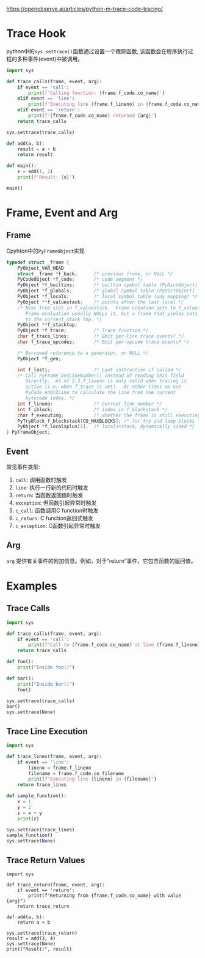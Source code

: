 https://openobserve.ai/articles/python-m-trace-code-tracing/
# Trace Hook
python中的`sys.settrace()`函数通过设置一个跟踪函数, 该函数会在程序执行过程的多种事件(event)中被调用。

```python
import sys

def trace_calls(frame, event, arg):
    if event == 'call':
        print(f'Calling function: {frame.f_code.co_name}')
    elif event == 'line':
        print(f'Executing line {frame.f_lineno} in {frame.f_code.co_name}:{frame.f_code.co_filename}')
    elif event == 'return':
        print(f'{frame.f_code.co_name} returned {arg}')
    return trace_calls

sys.settrace(trace_calls)

def add(a, b):
    result = a + b
    return result

def main():
    x = add(1, 2)
    print(f'Result: {x}')

main()
```

# Frame, Event and Arg
## Frame
Cpyhton中的`PyFrameObject`实现
```c
typedef struct _frame {
    PyObject_VAR_HEAD
    struct _frame *f_back;      /* previous frame, or NULL */
    PyCodeObject *f_code;       /* code segment */
    PyObject *f_builtins;       /* builtin symbol table (PyDictObject) */
    PyObject *f_globals;        /* global symbol table (PyDictObject) */
    PyObject *f_locals;         /* local symbol table (any mapping) */
    PyObject **f_valuestack;    /* points after the last local */
    /* Next free slot in f_valuestack.  Frame creation sets to f_valuestack.
       Frame evaluation usually NULLs it, but a frame that yields sets it
       to the current stack top. */
    PyObject **f_stacktop;
    PyObject *f_trace;          /* Trace function */
    char f_trace_lines;         /* Emit per-line trace events? */
    char f_trace_opcodes;       /* Emit per-opcode trace events? */

    /* Borrowed reference to a generator, or NULL */
    PyObject *f_gen;

    int f_lasti;                /* Last instruction if called */
    /* Call PyFrame_GetLineNumber() instead of reading this field
       directly.  As of 2.3 f_lineno is only valid when tracing is
       active (i.e. when f_trace is set).  At other times we use
       PyCode_Addr2Line to calculate the line from the current
       bytecode index. */
    int f_lineno;               /* Current line number */
    int f_iblock;               /* index in f_blockstack */
    char f_executing;           /* whether the frame is still executing */
    PyTryBlock f_blockstack[CO_MAXBLOCKS]; /* for try and loop blocks */
    PyObject *f_localsplus[1];  /* locals+stack, dynamically sized */
} PyFrameObject;
```
## Event
常见事件类型:
1. `call`: 调用函数时触发
2. `line`: 执行一行新的代码时触发
3. `return`: 当函数返回值时触发
4. `exception`: 但函数引起异常时触发
5. `c_call`: 函数调用C function时触发
6. `c_return`: C function返回式触发
7. `c_exception`: C函数引起异常时触发
## Arg
`arg` 提供有关事件的附加信息。例如，对于“return”事件，它包含函数的返回值。

# Examples
## Trace Calls
```python
import sys

def trace_calls(frame, event, arg):
    if event == 'call':
        print(f"Call to {frame.f_code.co_name} at line {frame.f_lineno}")
    return trace_calls

def foo():
    print("Inside foo()")

def bar():
    print("Inside bar()")
    foo()

sys.settrace(trace_calls)
bar()
sys.settrace(None)
```

## Trace Line Execution
```python
import sys

def trace_lines(frame, event, arg):
    if event == 'line':
        lineno = frame.f_lineno
        filename = frame.f_code.co_filename
        print(f"Executing line {lineno} in {filename}")
    return trace_lines

def sample_function():
    x = 1
    y = 2
    z = x + y
    print(z)

sys.settrace(trace_lines)
sample_function()
sys.settrace(None)
```
## Trace Return Values
```pyhton
import sys

def trace_return(frame, event, arg):
    if event == 'return':
        print(f"Returning from {frame.f_code.co_name} with value {arg}")
    return trace_return

def add(a, b):
    return a + b

sys.settrace(trace_return)
result = add(3, 4)
sys.settrace(None)
print("Result:", result)
```

